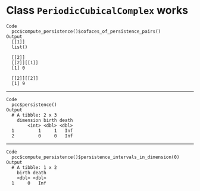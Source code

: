 # Class `PeriodicCubicalComplex` works

    Code
      pcc$compute_persistence()$cofaces_of_persistence_pairs()
    Output
      [[1]]
      list()
      
      [[2]]
      [[2]][[1]]
      [1] 0
      
      [[2]][[2]]
      [1] 9
      
      

---

    Code
      pcc$persistence()
    Output
      # A tibble: 2 x 3
        dimension birth death
            <int> <dbl> <dbl>
      1         1     1   Inf
      2         0     0   Inf

---

    Code
      pcc$compute_persistence()$persistence_intervals_in_dimension(0)
    Output
      # A tibble: 1 x 2
        birth death
        <dbl> <dbl>
      1     0   Inf

